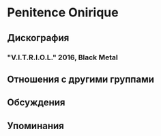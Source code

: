 # Penitence Onirique



## Дискография

### "V.I.T.R.I.O.L." 2016, Black Metal




## Отношения с другими группами


## Обсуждения


## Упоминания

